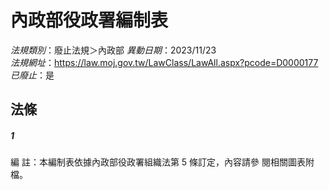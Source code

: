 # 內政部役政署編制表

*法規類別*：廢止法規＞內政部
*異動日期*：2023/11/23  
*法規網址*：https://law.moj.gov.tw/LawClass/LawAll.aspx?pcode=D0000177
*已廢止*：是


## 法條
##### 1
編      註：本編制表依據內政部役政署組織法第 5  條訂定，內容請參
            閱相關圖表附檔。


